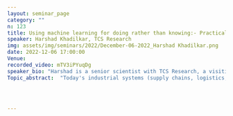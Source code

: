 ```yaml
---
layout: seminar_page
category: ""
n: 123
title: Using machine learning for doing rather than knowing:- Practical applications of RL in industry
speaker: Harshad Khadilkar, TCS Research
img: assets/img/seminars/2022/December-06-2022_Harshad Khadilkar.png
date: 2022-12-06 17:00:00 
Venue: 
recorded_video: mTV3iPYuqDg
speaker_bio: "Harshad is a senior scientist with TCS Research, a visiting associate professor with IIT Bombay, and an associate researcher with RBCDSAI, IIT Madras. His research interest is in control and optimisation of large distributed systems, especially in problems related to operations research. He holds a bachelors degree from IIT Bombay, and masters and PhD degrees from the Massachusetts Institute of Technology." 
Topic_abstract:  "Today's industrial systems (supply chains, logistics, transportation, energy) usually come with strong real-time sensing capabilities. We can model these distributed systems as a set of signals communicating their health to a control algorithm. However, understanding and managing such systems smoothly is not possible using just supervised and unsupervised learning algorithms for forecasting or anomaly detection. There is a pressing need to develop data-driven algorithms that automatically produce control signals in an adaptive fashion, while operating in non-stationary environments. In this talk, I will talk about the use of reinforcement learning (RL) for achieving this objective. Unlike the more popular versions of RL which focus on gameplay, I will present case studies on real-world industrial operations where RL is used in conjunction with existing rules and constraints to generate higher efficiency."




---
```


